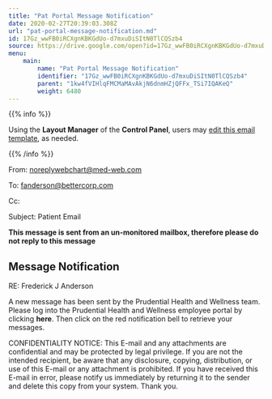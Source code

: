 ```yaml
---
title: "Pat Portal Message Notification"
date: 2020-02-27T20:39:03.308Z
url: "pat-portal-message-notification.md"
id: 17Gz_wwFB0iRCXgnKBKGdUo-d7mxuDiSItN0TlCQSzb4
source: https://drive.google.com/open?id=17Gz_wwFB0iRCXgnKBKGdUo-d7mxuDiSItN0TlCQSzb4
menu:
    main:
        name: "Pat Portal Message Notification"
        identifier: "17Gz_wwFB0iRCXgnKBKGdUo-d7mxuDiSItN0TlCQSzb4"
        parent: "1kw4fVIHlqFMCMaMAvAkjN6dnmHZjQFFx_TSi7IQAKeQ"
        weight: 6480
---
```









{{% info %}}

Using the **Layout Manager** of the **Control Panel**, users may [edit this email template](https://system/?f=admin&subfunc=layout_manager&search_for=email&layout_search=Go&lv_layout_manager_limit=0&opp=edit&doc_type&old_module=Email&old_name=Pat+Portal+Message+Notifcation&active=0), as needed.

{{% /info %}}


From: noreplywebchart@med-web.com

To: fanderson@bettercorp.com

Cc:

Subject: Patient Email



****This message is sent from an un-monitored mailbox, therefore please do not reply to this message****

## Message Notification



RE: Frederick J Anderson

A new message has been sent by the Prudential Health and Wellness team. Please log into the Prudential Health and Wellness employee portal by clicking **here**. Then click on the red notification bell to retrieve your messages.



CONFIDENTIALITY NOTICE: This E-mail and any attachments are confidential and may be protected by legal privilege. If you are not the intended recipient, be aware that any disclosure, copying, distribution, or use of this E-mail or any attachment is prohibited. If you have received this E-mail in error, please notify us immediately by returning it to the sender and delete this copy from your system. Thank you.



